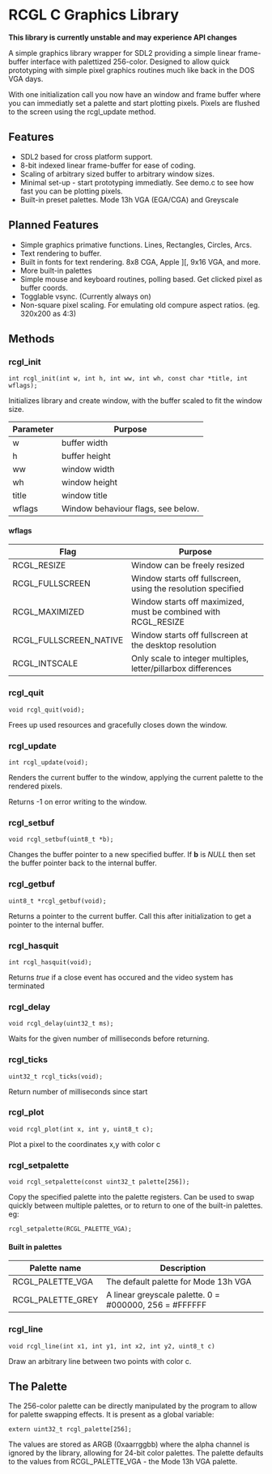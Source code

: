 # RCGL C Graphics Library

**This library is currently unstable and may experience API changes**

A simple graphics library wrapper for SDL2 providing a simple linear
frame-buffer interface with palettized 256-color.  Designed to allow quick
prototyping with simple pixel graphics routines much like back in the DOS
VGA days.

With one initialization call you now have an window and frame buffer where you
can immediatly set a palette and start plotting pixels. Pixels are flushed to
the screen using the rcgl_update method.

## Features

* SDL2 based for cross platform support.
* 8-bit indexed linear frame-buffer for ease of coding.
* Scaling of arbitrary sized buffer to arbitrary window sizes.
* Minimal set-up - start prototyping immediatly. See demo.c to see how fast you can be plotting pixels.
* Built-in preset palettes. Mode 13h VGA (EGA/CGA) and Greyscale

## Planned Features

* Simple graphics primative functions. Lines, Rectangles, Circles, Arcs.
* Text rendering to buffer.
* Built in fonts for text rendering. 8x8 CGA, Apple ][, 9x16 VGA, and more.
* More built-in palettes
* Simple mouse and keyboard routines, polling based. Get clicked pixel as buffer coords.
* Togglable vsync. (Currently always on)
* Non-square pixel scaling. For emulating old compure aspect ratios. (eg. 320x200 as 4:3)

## Methods

### rcgl_init

    int rcgl_init(int w, int h, int ww, int wh, const char *title, int wflags);

Initializes library and create window, with the buffer scaled to fit the window
size.

Parameter | Purpose
--------- | -------
w         | buffer width
h         | buffer height
ww        | window width
wh        | window height
title     | window title
wflags    | Window behaviour flags, see below.

#### wflags

Flag            | Purpose
--------------- | -------
RCGL_RESIZE     | Window can be freely resized
RCGL_FULLSCREEN | Window starts off fullscreen, using the resolution specified 
RCGL_MAXIMIZED  | Window starts off maximized, must be combined with RCGL_RESIZE
RCGL_FULLSCREEN_NATIVE | Window starts off fullscreen at the desktop resolution
RCGL_INTSCALE	  | Only scale to integer multiples, letter/pillarbox differences

### rcgl_quit

    void rcgl_quit(void);

Frees up used resources and gracefully closes down the window.

### rcgl_update

    int rcgl_update(void);
    
Renders the current buffer to the window, applying the current palette to the
rendered pixels.

Returns -1 on error writing to the window.

### rcgl_setbuf

    void rcgl_setbuf(uint8_t *b);

Changes the buffer pointer to a new specified buffer. If **b** is *NULL* then
set the buffer pointer back to the internal buffer.

### rcgl_getbuf

    uint8_t *rcgl_getbuf(void);

Returns a pointer to the current buffer. Call this after initialization to get
a pointer to the internal buffer.

### rcgl_hasquit

    int rcgl_hasquit(void);

Returns *true* if a close event has occured and the video system has terminated


### rcgl_delay

    void rcgl_delay(uint32_t ms);

Waits for the given number of milliseconds before returning.

### rcgl_ticks

    uint32_t rcgl_ticks(void);

Return number of milliseconds since start

### rcgl_plot

    void rcgl_plot(int x, int y, uint8_t c);

Plot a pixel to the coordinates x,y with color c

### rcgl_setpalette

    void rcgl_setpalette(const uint32_t palette[256]);
    
Copy the specified palette into the palette registers. Can be used to swap
quickly between multiple palettes, or to return to one of the built-in palettes.
eg:

    rcgl_setpalette(RCGL_PALETTE_VGA);

#### Built in palettes

 Palette name     | Description
 ---------------- | -------
RCGL_PALETTE_VGA  | The default palette for Mode 13h VGA
RCGL_PALETTE_GREY | A linear greyscale palette. 0 = #000000, 256 = #FFFFFF

### rcgl_line

    void rcgl_line(int x1, int y1, int x2, int y2, uint8_t c)

Draw an arbitrary line between two points with color c.

## The Palette

The 256-color palette can be directly manipulated by the program to allow for
palette swapping effects. It is present as a global variable:

    extern uint32_t rcgl_palette[256];

The values are stored as ARGB (0xaarrggbb) where the alpha channel is ignored
by the library, allowing for 24-bit color palettes. The palette defaults to
the values from RCGL_PALETTE_VGA - the Mode 13h VGA palette.
